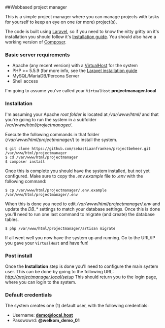 ##Webbased project manager

This is a simple project manager where you can manage projects with tasks for yourself to keep an eye on one (or more) project(s).

The code is built using [Laravel](http://www.laravel.com), so if you need to know the nitty gritty on it's installation you should follow it's [Installation guide](http://www.laravel.com/docs/5.1#installation). You should also have a working version of [Composer](http://www.getcomposer.org).

### Basic server requirements
- Apache (any recent version) with a [VirtualHost](https://httpd.apache.org/docs/2.4/vhosts/examples.html) for the system
- PHP >= 5.5.9 (for more info, see the [Laravel installation guide](http://www.laravel.com/docs/5.1#installation)
- MySQL/MariaDB/Percona Server
- Shell access

I'm going to assume you've called your `VirtualHost` **projectmanager.local**

### Installation
I'm assuming your Apache *root folder* is located at */var/www/html/* and that you're going to run the system in a subfolder */var/www/html/projectmanager/*.

Execute the following commands in that folder (*/var/www/html/projectmanager/*) to install the system.

	$ git clone https://github.com/sebastiaanfranken/projectbeheer.git /var/www/html/projectmanager
	$ cd /var/www/html/projectmanager
	$ composer install
	
Once this is complete you should have the system installed, but not yet configured. Make sure to copy the *.env.example* file to *.env* with the following command: 

	$ cp /var/www/html/projectmanager/.env.example /var/www/html/projectmanager/.env
	
When this is done you need to edit */var/www/html/projectmanager/.env* and update the *DB_** settings to match your database settings. Once this is done you'll need to run one last command to migrate (and create) the database tables.

	$ php /var/www/html/projectmanager/artisan migrate
	
If all went well you now have the system up and running. Go to the URL/IP you gave your `VirtualHost` and have fun! 


### Post install
Once the **Installation** step is done you'll need to configure the main system user. This can be done by going to the following URL: *http://projectmanager.local/setup*
This should return you to the login page, where you can login to the system.

### Default credentials
The system creates one (1) default user, with the following credentials:

- Username: **demo@local.host**
- Passwowrd: **@welkom_demo_01**